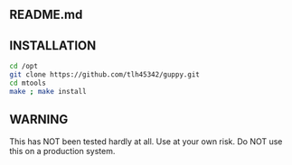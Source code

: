 ## README.md

## INSTALLATION

```bash
cd /opt
git clone https://github.com/tlh45342/guppy.git
cd mtools
make ; make install
```

## WARNING

This has NOT been tested hardly at all.  Use at your own risk.  Do NOT use this on a production system.